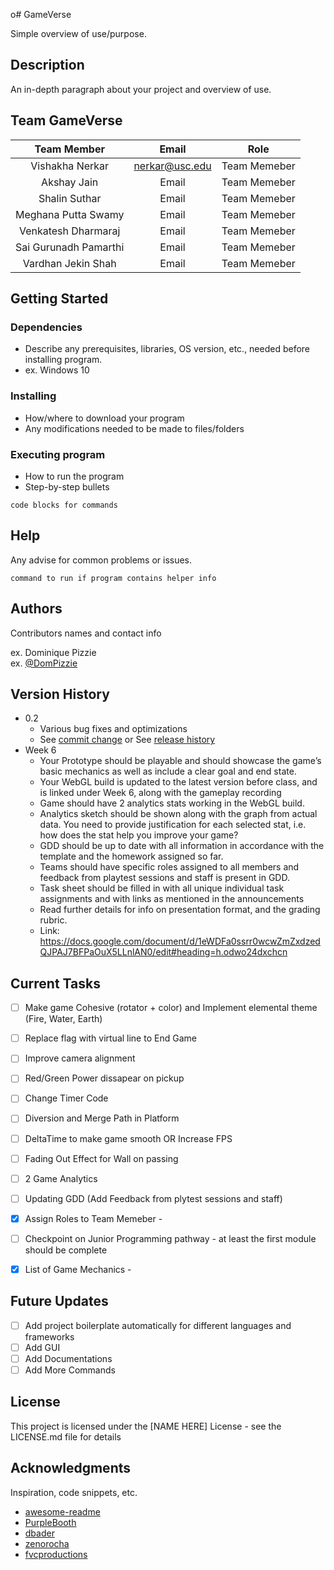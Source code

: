 o# GameVerse

Simple overview of use/purpose.

## Description

An in-depth paragraph about your project and overview of use.

## Team GameVerse

| Team Member   | Email       | Role          |
| :-------------: | :-------------: | :-------------: | 
| Vishakha Nerkar  | nerkar@usc.edu         | Team Memeber  |
| Akshay Jain  | Email         | Team Memeber  |
| Shalin Suthar  | Email         | Team Memeber  |
| Meghana Putta Swamy  | Email         | Team Memeber  |
| Venkatesh Dharmaraj  | Email         | Team Memeber  |
| Sai Gurunadh Pamarthi  | Email         | Team Memeber  |
| Vardhan Jekin Shah  | Email         | Team Memeber  |

## Getting Started

### Dependencies

* Describe any prerequisites, libraries, OS version, etc., needed before installing program.
* ex. Windows 10

### Installing

* How/where to download your program
* Any modifications needed to be made to files/folders

### Executing program

* How to run the program
* Step-by-step bullets
```
code blocks for commands
```

## Help

Any advise for common problems or issues.
```
command to run if program contains helper info
```

## Authors

Contributors names and contact info

ex. Dominique Pizzie  
ex. [@DomPizzie](https://twitter.com/dompizzie)

## Version History

* 0.2
    * Various bug fixes and optimizations
    * See [commit change]() or See [release history]()
* Week 6
    * Your Prototype should be playable and should showcase the game’s basic mechanics as well as include a clear goal and end state.
    * Your WebGL build is updated to the latest version before class, and is linked under Week 6, along with the gameplay recording
    * Game should have 2 analytics stats working in the WebGL build.
    * Analytics sketch should be shown along with the graph from actual data. You need to provide justification for each selected stat, i.e. how does the stat help you       improve your game? 
    * GDD should be up to date with all information in accordance with the template and the homework assigned so far. 
    * Teams should have specific roles assigned to all members and feedback from playtest sessions and staff is present in GDD.
    * Task sheet should be filled in with all unique individual task assignments and with links as mentioned in the announcements
    * Read further details for info on presentation format, and the grading rubric.
    * Link: https://docs.google.com/document/d/1eWDFa0ssrr0wcwZmZxdzedQJPAJ7BFPaOuX5LLnlAN0/edit#heading=h.odwo24dxchcn

## Current Tasks

- [ ] Make game Cohesive (rotator + color) and Implement elemental theme (Fire, Water, Earth) <Akshay> <Gurunadh>
- [ ] Replace flag with virtual line to End Game <Shalin>
- [ ] Improve camera alignment <Vardhan>
- [ ] Red/Green Power dissapear on pickup <Venkatesh>
- [ ] Change Timer Code <Vardhan>
- [ ] Diversion and Merge Path in Platform <Akshay> <Gurunadh>
- [ ] DeltaTime to make game smooth OR Increase FPS  <Vardhan>
- [ ] Fading Out Effect for Wall on passing <Shalin>
- [ ] 2 Game Analytics <Meghana> <Vishakha>
- [ ] Updating GDD (Add Feedback from plytest sessions and staff) <Venkatesh>
- [x] Assign Roles to Team Memeber - <Venkatesh>
- [ ] Checkpoint on Junior Programming pathway - at least the first module should be complete <ALL>
- [x] List of Game Mechanics - <Venkatesh>


## Future Updates

- [ ] Add project boilerplate automatically for different languages and frameworks
- [ ] Add GUI
- [ ] Add Documentations
- [ ] Add More Commands

## License

This project is licensed under the [NAME HERE] License - see the LICENSE.md file for details

## Acknowledgments

Inspiration, code snippets, etc.
* [awesome-readme](https://github.com/matiassingers/awesome-readme)
* [PurpleBooth](https://gist.github.com/PurpleBooth/109311bb0361f32d87a2)
* [dbader](https://github.com/dbader/readme-template)
* [zenorocha](https://gist.github.com/zenorocha/4526327)
* [fvcproductions](https://gist.github.com/fvcproductions/1bfc2d4aecb01a834b46)
